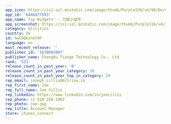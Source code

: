 ```yaml
---
app_icon: https://is1-ssl.mzstatic.com/image/thumb/Purple126/v4/98/6e/e8/986ee8d1-65ea-081e-79eb-9c2860a3f4b8/AppIcon-0-0-1x_U007epad-0-0-85-220.png/1024x1024bb.png
app_id: '6446477593'
app_name: Top Widgets⁺ - 万能小组件
app_screenshot: https://is1-ssl.mzstatic.com/image/thumb/Purple116/v4/38/b6/da/38b6da75-099a-0550-e229-193dc83f577d/9321bdbb-618c-49de-8fc0-43d28b618a37_Group_2.png/1242x2688bb.png
category: Utilities
country: US
id: hwCDQKzneY9P
language: en
most_recent_release: ''
publisher_id: '1678042007'
publisher_name: Chengdu Tiange Technology Co., Ltd
rank: '521'
release_count_in_past_year: '0'
release_count_in_past_year_category: 10
release_count_in_past_year_top_in_category: 29
rep_email: joseph.cillis@bitrise.io
rep_first_name: Joe
rep_full_name: Joe Cillis
rep_linkedin: https://www.linkedin.com/in/joecillis
rep_phone: +1 518-258-1902
rep_photo: joe.jpg
rep_title: Account Manager
store: itunes_connect
---
```

